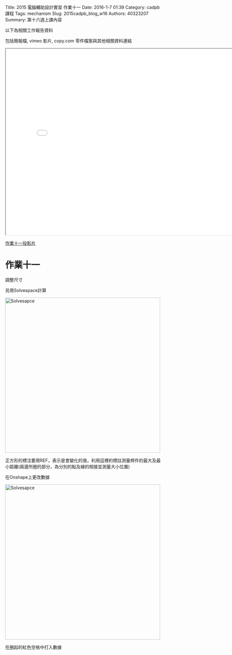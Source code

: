 Title: 2015 電腦輔助設計實習 作業十一
Date: 2016-1-7 01:39
Category: cadpb 課程
Tags: mechanism
Slug: 2015cadpb_blog_w16
Authors: 40323207
Summary: 第十六週上課內容

以下為相關工作報告資料

包括簡報檔, vimeo 影片, copy.com 零件檔案與其他相關資料連結

<iframe src="cadp_w16_lecture.html" width="800" height="600"></iframe>

<p><a href="cadp_w16_lecture.html" target="_blank">作業十一投影片</a></p>

作業十一
============

調整尺寸

  
另用Solvespace計算

<img src="https://copy.com/XRfUbEApvINDGjGC" width="500" alt="Solvesapce"></img>

正方形的標注要用REF，表示是會變化的值，利用這裡的標註測量桿件的最大及最小距離(兩邊所圈的部分，為分別的點及線的相接並測量大小位置)


在Onshape上更改數據

<img src="https://copy.com/2pCmQVIoKFKDoNQF" width="500" alt="Solvesapce"></img>

在圈起的紅色空格中打入數據










